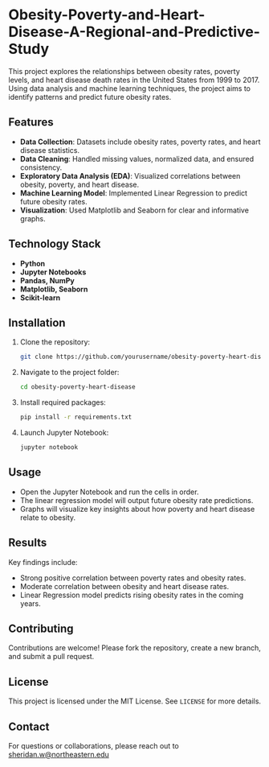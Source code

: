 # Obesity-Poverty-and-Heart-Disease-A-Regional-and-Predictive-Study
This project explores the relationships between obesity rates, poverty levels, and heart disease death rates in the United States from 1999 to 2017. Using data analysis and machine learning techniques, the project aims to identify patterns and predict future obesity rates.

## Features
- **Data Collection**: Datasets include obesity rates, poverty rates, and heart disease statistics.
- **Data Cleaning**: Handled missing values, normalized data, and ensured consistency.
- **Exploratory Data Analysis (EDA)**: Visualized correlations between obesity, poverty, and heart disease.
- **Machine Learning Model**: Implemented Linear Regression to predict future obesity rates.
- **Visualization**: Used Matplotlib and Seaborn for clear and informative graphs.

## Technology Stack
- **Python**
- **Jupyter Notebooks**
- **Pandas, NumPy**
- **Matplotlib, Seaborn**
- **Scikit-learn**

## Installation
1. Clone the repository:
   ```bash
   git clone https://github.com/yourusername/obesity-poverty-heart-disease.git
   ```
2. Navigate to the project folder:
   ```bash
   cd obesity-poverty-heart-disease
   ```
3. Install required packages:
   ```bash
   pip install -r requirements.txt
   ```
4. Launch Jupyter Notebook:
   ```bash
   jupyter notebook
   ```

## Usage
- Open the Jupyter Notebook and run the cells in order.
- The linear regression model will output future obesity rate predictions.
- Graphs will visualize key insights about how poverty and heart disease relate to obesity.

## Results
Key findings include:
- Strong positive correlation between poverty rates and obesity rates.
- Moderate correlation between obesity and heart disease rates.
- Linear Regression model predicts rising obesity rates in the coming years.

## Contributing
Contributions are welcome! Please fork the repository, create a new branch, and submit a pull request.

## License
This project is licensed under the MIT License. See `LICENSE` for more details.

## Contact
For questions or collaborations, please reach out to sheridan.w@northeastern.edu


